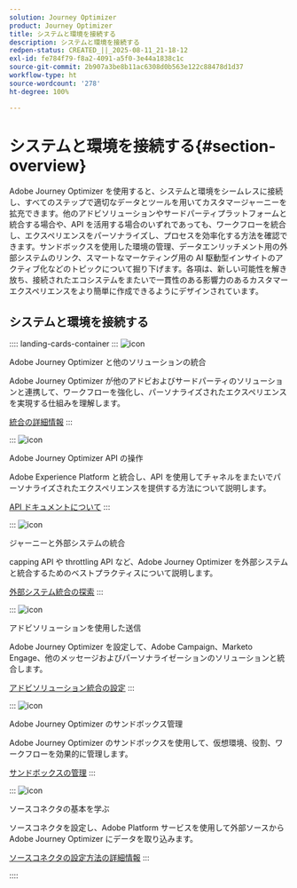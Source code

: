 ```yaml
---
solution: Journey Optimizer
product: Journey Optimizer
title: システムと環境を接続する
description: システムと環境を接続する
redpen-status: CREATED_||_2025-08-11_21-18-12
exl-id: fe784f79-f8a2-4091-a5f0-3e44a1838c1c
source-git-commit: 2b907a3be8b11ac6308d0b563e122c88478d1d37
workflow-type: ht
source-wordcount: '278'
ht-degree: 100%

---
```


# システムと環境を接続する{#section-overview}

Adobe Journey Optimizer を使用すると、システムと環境をシームレスに接続し、すべてのステップで適切なデータとツールを用いてカスタマージャーニーを拡充できます。他のアドビソリューションやサードパーティプラットフォームと統合する場合や、API を活用する場合のいずれであっても、ワークフローを統合し、エクスペリエンスをパーソナライズし、プロセスを効率化する方法を確認できます。サンドボックスを使用した環境の管理、データエンリッチメント用の外部システムのリンク、スマートなマーケティング用の AI 駆動型インサイトのアクティブ化などのトピックについて掘り下げます。各項は、新しい可能性を解き放ち、接続されたエコシステムをまたいで一貫性のある影響力のあるカスタマーエクスペリエンスをより簡単に作成できるようにデザインされています。

## システムと環境を接続する

:::: landing-cards-container
:::
![icon](https://cdn.experienceleague.adobe.com/icons/puzzle-piece.svg?lang=ja)

Adobe Journey Optimizer と他のソリューションの統合

Adobe Journey Optimizer が他のアドビおよびサードパーティのソリューションと連携して、ワークフローを強化し、パーソナライズされたエクスペリエンスを実現する仕組みを理解します。

[統合の詳細情報](../using/integrations/ajo-integrations.md)
:::

:::
![icon](https://cdn.experienceleague.adobe.com/icons/code-branch.svg?lang=ja)

Adobe Journey Optimizer API の操作

Adobe Experience Platform と統合し、API を使用してチャネルをまたいでパーソナライズされたエクスペリエンスを提供する方法について説明します。

[API ドキュメントについて](../using/configuration/ajo-apis.md)
:::

:::
![icon](https://cdn.experienceleague.adobe.com/icons/puzzle-piece.svg?lang=ja)

ジャーニーと外部システムの統合

capping API や throttling API など、Adobe Journey Optimizer を外部システムと統合するためのベストプラクティスについて説明します。

[外部システム統合の探索](external-systems-landing-page.md)
:::

:::
![icon](https://cdn.experienceleague.adobe.com/icons/puzzle-piece.svg?lang=ja)

アドビソリューションを使用した送信

Adobe Journey Optimizer を設定して、Adobe Campaign、Marketo Engage、他のメッセージおよびパーソナライゼーションのソリューションと統合します。

[アドビソリューション統合の設定](adobe-solutions-landing-page.md)
:::

:::
![icon](https://cdn.experienceleague.adobe.com/icons/gear.svg?lang=ja)

Adobe Journey Optimizer のサンドボックス管理

Adobe Journey Optimizer のサンドボックスを使用して、仮想環境、役割、ワークフローを効果的に管理します。

[サンドボックスの管理](sandbox-landing-page.md)
:::

:::
![icon](https://cdn.experienceleague.adobe.com/icons/circle-play.svg?lang=ja)

ソースコネクタの基本を学ぶ

ソースコネクタを設定し、Adobe Platform サービスを使用して外部ソースから Adobe Journey Optimizer にデータを取り込みます。

[ソースコネクタの設定方法の詳細情報](../using/start/get-started-sources.md)
:::

::::

